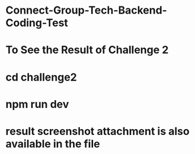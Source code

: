 # Connect-Group-Tech-Backend-Coding-Test

# To See the Result of Challenge 2 
# cd challenge2 
# npm run dev
# result screenshot attachment is also available in the file

